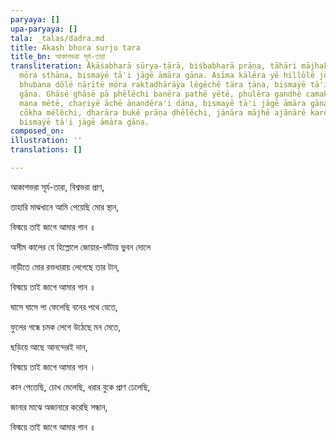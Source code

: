 ```yaml
---
paryaya: []
upa-paryaya: []
tala: _talas/dadra.md
title: Akash bhora surjo tara
title_bn: আকাশভরা সূর্য-তারা
transliteration: Ākāśabharā sūrya-tārā, biśbabharā prāṇa, tāhāri mājhakhānē āmi pēẏēchi
  mōra sthāna, bismaẏē tā'i jāgē āmāra gāna. Asīma kālēra yē hillōlē jōẏāra-bhām̐ṭāẏa
  bhubana dōlē nāṛītē mōra raktadhārāẏa lēgēchē tāra ṭāna, bismaẏē tā'i jāgē āmāra
  gāna. Ghāsē ghāsē pā phēlēchi banēra pathē yētē, phulēra gandhē camaka lēgē uṭhēchē
  mana mētē, chaṛiẏē āchē ānandēra'i dāna, bismaẏē tā'i jāgē āmāra gāna. Kāna pētēchi,
  cōkha mēlēchi, dharāra bukē prāṇa ḍhēlēchi, jānāra mājhē ajānārē karēchi sandhāna,
  bismaẏē tā'i jāgē āmāra gāna.
composed_on: 
illustration: ''
translations: []

---
```

আকাশভরা সূর্য-তারা, বিশ্বভরা প্রাণ,

তাহারি মাঝখানে আমি পেয়েছি মোর স্থান,

বিস্ময়ে তাই জাগে আমার গান ॥

অসীম কালের যে হিল্লোলে    জোয়ার-ভাঁটায় ভুবন দোলে

নাড়ীতে মোর রক্তধারায় লেগেছে তার টান,

বিস্ময়ে তাই জাগে আমার গান ॥

ঘাসে ঘাসে পা ফেলেছি বনের পথে যেতে,

ফুলের গন্ধে চমক লেগে উঠেছে মন মেতে,

ছড়িয়ে আছে আনন্দেরই দান,

বিস্ময়ে তাই জাগে আমার গান ।

কান পেতেছি, চোখ মেলেছি,    ধরার বুকে প্রাণ ঢেলেছি,

জানার মাঝে অজানারে করেছি সন্ধান,

বিস্ময়ে তাই জাগে আমার গান ॥